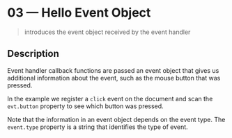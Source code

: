 # 03 &mdash; Hello Event Object
> introduces the event object received by the event handler

## Description

Event handler callback functions are passed an event object that gives us additional information about the event, such as the mouse button that was pressed.

In the example we register a `click` event on the document and scan the `evt.button` property to see which button was pressed.

Note that the information in an event object depends on the event type. The `event.type` property is a string that identifies the type of event.
